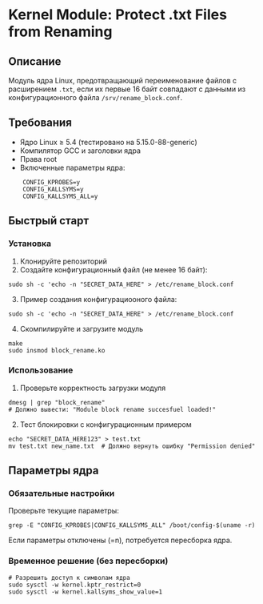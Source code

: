 # Kernel Module: Protect .txt Files from Renaming

## Описание
Модуль ядра Linux, предотвращающий переименование файлов с расширением `.txt`, если их первые 16 байт совпадают с данными из конфигурационного файла `/srv/rename_block.conf`. 

## Требования
- Ядро Linux ≥ 5.4 (тестировано на 5.15.0-88-generic)
- Компилятор GCC и заголовки ядра
- Права root
- Включенные параметры ядра:
```
    CONFIG_KPROBES=y
    CONFIG_KALLSYMS=y
    CONFIG_KALLSYMS_ALL=y
```
## Быстрый старт
### Установка
1. Клонируйте репозиторий
2. Создайте конфигурационный файл (не менее 16 байт):
```
sudo sh -c 'echo -n "SECRET_DATA_HERE" > /etc/rename_block.conf
```
3. Пример создания конфигурациооного файла:
```
sudo sh -c 'echo -n "SECRET_DATA_HERE" > /etc/rename_block.conf
```
4. Скомпилируйте и загрузите модуль
```
make
sudo insmod block_rename.ko
```

### Использование
1. Проверьте корректность загрузки модуля
```
dmesg | grep "block_rename"
# Должно вывести: "Module block rename succesfuel loaded!"
```
2. Тест блокировки с конфигурационным примером
```
echo "SECRET_DATA_HERE123" > test.txt
mv test.txt new_name.txt  # Должно вернуть ошибку "Permission denied"
```

## Параметры ядра
### Обязательные настройки
Проверьте текущие параметры:
```
grep -E "CONFIG_KPROBES|CONFIG_KALLSYMS_ALL" /boot/config-$(uname -r)
```
Если параметры отключены (=n), потребуется пересборка ядра.

### Временное решение (без пересборки)
```
# Разрешить доступ к символам ядра
sudo sysctl -w kernel.kptr_restrict=0
sudo sysctl -w kernel.kallsyms_show_value=1
```